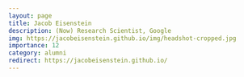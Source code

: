 ```yaml
---
layout: page
title: Jacob Eisenstein
description: (Now) Research Scientist, Google
img: https://jacobeisenstein.github.io/img/headshot-cropped.jpg
importance: 12
category: alumni
redirect: https://jacobeisenstein.github.io/
---
```

